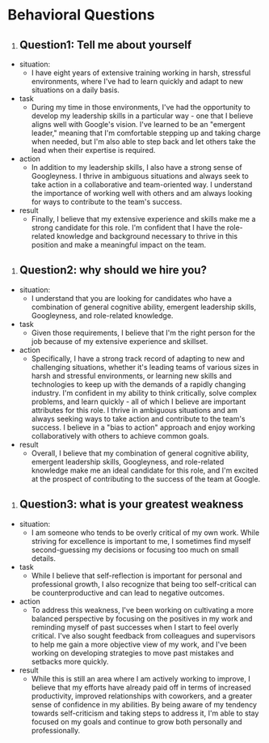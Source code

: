 # Behavioral Questions

1. ## Question1: Tell me about yourself

* situation:
  * I have eight years of extensive training working in harsh, stressful environments, where I've had to learn quickly and adapt to new situations on a daily basis.
* task
  * During my time in those environments, I've had the opportunity to develop my leadership skills in a particular way - one that I believe aligns well with Google's vision. I've learned to be an "emergent leader," meaning that I'm comfortable stepping up and taking charge when needed, but I'm also able to step back and let others take the lead when their expertise is required.
* action
  * In addition to my leadership skills, I also have a strong sense of Googleyness. I thrive in ambiguous situations and always seek to take action in a collaborative and team-oriented way. I understand the importance of working well with others and am always looking for ways to contribute to the team's success.
* result
  * Finally, I believe that my extensive experience and skills make me a strong candidate for this role. I'm confident that I have the role-related knowledge and background necessary to thrive in this position and make a meaningful impact on the team.

1. ## Question2: why should we hire you?

* situation:
  * I understand that you are looking for candidates who have a combination of general cognitive ability, emergent leadership skills, Googleyness, and role-related knowledge.
* task
  * Given those requirements, I believe that I'm the right person for the job because of my extensive experience and skillset.
* action
  * Specifically, I have a strong track record of adapting to new and challenging situations, whether it's leading teams of various sizes in harsh and stressful environments, or learning new skills and technologies to keep up with the demands of a rapidly changing industry. I'm confident in my ability to think critically, solve complex problems, and learn quickly - all of which I believe are important attributes for this role. I thrive in ambiguous situations and am always seeking ways to take action and contribute to the team's success. I believe in a "bias to action" approach and enjoy working collaboratively with others to achieve common goals.
* result
  * Overall, I believe that my combination of general cognitive ability, emergent leadership skills, Googleyness, and role-related knowledge make me an ideal candidate for this role, and I'm excited at the prospect of contributing to the success of the team at Google.

1. ## Question3: what is your greatest weakness 

* situation:
  * I am someone who tends to be overly critical of my own work. While striving for excellence is important to me, I sometimes find myself second-guessing my decisions or focusing too much on small details.
* task
  * While I believe that self-reflection is important for personal and professional growth, I also recognize that being too self-critical can be counterproductive and can lead to negative outcomes.
* action
  * To address this weakness, I've been working on cultivating a more balanced perspective by focusing on the positives in my work and reminding myself of past successes when I start to feel overly critical. I've also sought feedback from colleagues and supervisors to help me gain a more objective view of my work, and I've been working on developing strategies to move past mistakes and setbacks more quickly.
* result
  * While this is still an area where I am actively working to improve, I believe that my efforts have already paid off in terms of increased productivity, improved relationships with coworkers, and a greater sense of confidence in my abilities. By being aware of my tendency towards self-criticism and taking steps to address it, I'm able to stay focused on my goals and continue to grow both personally and professionally.
